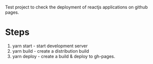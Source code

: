 Test project to check the deployment of reactjs applications on github pages.


# Steps
1. yarn start - start development server
2. yarn build - create a distribution build
3. yarn deploy - create a build & deploy to gh-pages.

